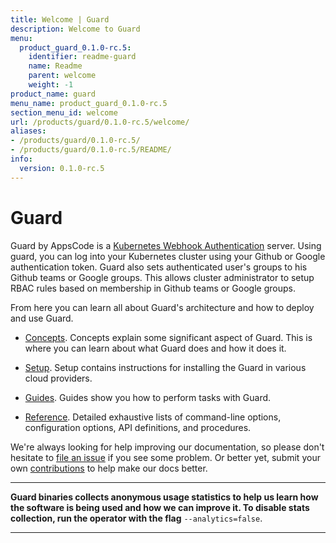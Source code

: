 ```yaml
---
title: Welcome | Guard
description: Welcome to Guard
menu:
  product_guard_0.1.0-rc.5:
    identifier: readme-guard
    name: Readme
    parent: welcome
    weight: -1
product_name: guard
menu_name: product_guard_0.1.0-rc.5
section_menu_id: welcome
url: /products/guard/0.1.0-rc.5/welcome/
aliases:
- /products/guard/0.1.0-rc.5/
- /products/guard/0.1.0-rc.5/README/
info:
  version: 0.1.0-rc.5
---
```


# Guard

Guard by AppsCode is a [Kubernetes Webhook Authentication](https://kubernetes.io/docs/admin/authentication/#webhook-token-authentication) server. Using guard, you can log into your Kubernetes cluster using your Github or Google authentication token. Guard also sets authenticated user's groups to his Github teams or Google groups. This allows cluster administrator to setup RBAC rules based on membership in Github teams or Google groups.

From here you can learn all about Guard's architecture and how to deploy and use Guard.

- [Concepts](/products/guard/0.1.0-rc.5/concepts/). Concepts explain some significant aspect of Guard. This is where you can learn about what Guard does and how it does it.

- [Setup](/products/guard/0.1.0-rc.5/setup/). Setup contains instructions for installing
  the Guard in various cloud providers.

- [Guides](/products/guard/0.1.0-rc.5/guides/). Guides show you how to perform tasks with Guard.

- [Reference](/products/guard/0.1.0-rc.5/reference/). Detailed exhaustive lists of
command-line options, configuration options, API definitions, and procedures.

We're always looking for help improving our documentation, so please don't hesitate to [file an issue](https://github.com/appscode/guard/issues/new) if you see some problem. Or better yet, submit your own [contributions](/products/guard/0.1.0-rc.5/CONTRIBUTING) to help
make our docs better.

---

**Guard binaries collects anonymous usage statistics to help us learn how the software is being used and how we can improve it. To disable stats collection, run the operator with the flag** `--analytics=false`.

---
